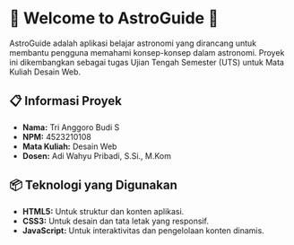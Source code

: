 # 🌌 Welcome to AstroGuide 🌌

AstroGuide adalah aplikasi belajar astronomi yang dirancang untuk membantu pengguna memahami konsep-konsep dalam astronomi. Proyek ini dikembangkan sebagai tugas Ujian Tengah Semester (UTS) untuk Mata Kuliah Desain Web.

## 📋 Informasi Proyek
- **Nama:** Tri Anggoro Budi S 
- **NPM:** 4523210108
- **Mata Kuliah:** Desain Web
- **Dosen:**  Adi Wahyu Pribadi, S.Si., M.Kom

## 📦 Teknologi yang Digunakan
- **HTML5:** Untuk struktur dan konten aplikasi.
- **CSS3:** Untuk desain dan tata letak yang responsif.
- **JavaScript:** Untuk interaktivitas dan pengelolaan konten dinamis.

